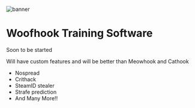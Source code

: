 ![banner](https://imgur.com/a/dtHSgrF)

# Woofhook Training Software

Soon to be started

Will have custom features and will be better than Meowhook and Cathook
* Nospread
* Crithack
* SteamID stealer
* Strafe prediction
* And Many More!!


